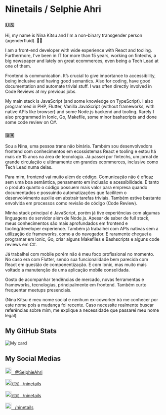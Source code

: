 # Ninetails / Selphie Ahri

### :us:

Hi, my name is Nina Kitsu and I'm a non-binary transgender person (agenderfluid). :transgender_flag:

I am a front-end developer with wide experience with React and tooling. Furthermore, I’ve been in IT for more than 15 years, working on fintechs, a big newspaper and lately on great ecommerces, even being a Tech Lead at one of them.

Frontend is communication. It’s crucial to give importance to accessibility, being inclusive and having good semantics. Also for coding, have good documentation and automate trivial stuff. I was often directly involved in Code Reviews at my previous jobs.

My main stack is JavaScript (and some knowledge on TypeScript). I also programmed in PHP, Flutter, Vanilla JavaScript (without frameworks, with native APIs like browser) and some Node.js backend and tooling. Rarely I also programmed in Ionic, Go, Makefile, some minor bashscripts and done some code review on C#.

### :brazil:

Sou a Nina, uma pessoa trans não binária. Também sou desenvolvedora frontend com conhecimentos em ecossistemas React e tooling e estou há mais de 15 anos na área de tecnologia. Já passei por fintechs, um jornal de grande circulação e ultimamente em grandes ecommerces, inclusive como Tech Lead numa delas.

Para mim, frontend vai muito além de código. Comunicação não é eficaz sem uma boa semântica, pensamento em inclusão e acessibilidade. E tanto o produto quanto o código possuem mais valor para empresa quando documentados e possuindo automatizações que facilitem o desenvolvimento auxilie em abstrair tarefas triviais. Também estive bastante envolvida em processos como revisão de código (Code Review).

Minha stack principal é JavaScript, porém já tive experiências com algumas linguagens de servidor além de Node.js. Apesar de saber de full stack, meus conhecimentos são mais aprofundados em frontend e tooling/developer experience. Também já trabalhei com APIs nativas sem a utilização de frameworks, como a do navegador. E raramente cheguei a programar em Ionic, Go, criar alguns Makefiles e Bashscripts e alguns code reviews em C#.

Já trabalhei com mobile porém não é meu foco profissional no momento. No caso era com Flutter, sendo sua funcionalidade bem parecida com React em questão de componentização. E com Ionic, mas muito mais voltado a manutenção de uma aplicação mobile consolidada.

Gosto de acompanhar tendências de mercado, novas ferramentas e frameworks, tecnologias, principalmente em frontend. Também curto frequentar meetups presenciais.

(Nina Kitsu é meu nome social e nenhum ex-coworker irá me conhecer por este nome pois a mudança foi recente. Caso necessite realmente buscar referências sobre mim, me explique a necessidade que passarei meu nome legal)

## My GitHub Stats

![My card](https://github-readme-stats.vercel.app/api?username=ninetails&theme=dark&show_icons=true)

## My Social Medias

[<img src="https://raw.githubusercontent.com/gauravghongde/social-icons/master/SVG/Color/Twitter.svg" width="20" height="20">&nbsp;&nbsp;&nbsp;@SelphieAhri](https://twitter.com/SelphieAhri)

[<img src="https://raw.githubusercontent.com/gauravghongde/social-icons/master/SVG/Color/LinkedIN.svg" width="20" height="20">:us:&nbsp;&nbsp;&nbsp;/ninetails](https://www.linkedin.com/in/ninetails/)

[<img src="https://raw.githubusercontent.com/gauravghongde/social-icons/master/SVG/Color/LinkedIN.svg" width="20" height="20">:brazil:&nbsp;&nbsp;&nbsp;/ninetails](https://www.linkedin.com/in/ninetails/?locale=pt_BR)

[<img src="https://img.shields.io/badge/dev.to-0A0A0A?style=for-the-badge&logo=dev.to&logoColor=white" height="20">&nbsp;&nbsp;&nbsp;/ninetails](https://dev.to/ninetails)
